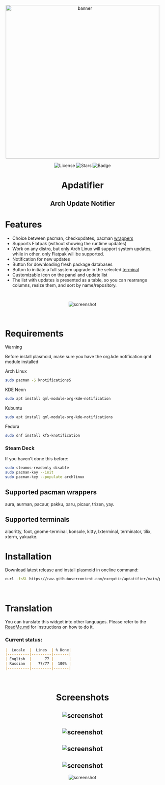 <div align="center">

<img src="./screenshots/screenshot_1.png" width="500px" alt="banner"/>

![License](https://img.shields.io/github/license/exequtic/apdatifier?style=plastic&logo=gnu&color=red)
![Stars](https://img.shields.io/github/stars/exequtic/apdatifier?style=plastic&logo=github&color=blue)
![Badge](https://img.shields.io/badge/Beep-Boop-green?style=plastic&logo=dependabot)

# Apdatifier
## Arch Update Notifier

</div>

# Features
- Choice between pacman, checkupdates, pacman [wrappers](#wrappers)
- Supports Flatpak (without showing the runtime updates)
- Work on any distro, but only Arch Linux will support system updates, while in other, only Flatpak will be supported.
- Notification for new updates
- Button for downloading fresh package databases
- Button to initiate a full system upgrade in the selected [terminal](#terminals)
- Customizable icon on the panel and update list
- The list with updates is presented as a table, so you can rearrange columns, resize them, and sort by name/repository.

<br>

<div align="center">

![screenshot](./screenshots/screenshot_2.png)

</div>

<br>

# Requirements
>[!WARNING]
>Before install plasmoid, make sure you have the org.kde.notification qml module installed

Arch Linux
```bash
sudo pacman -S knotifications5
```

KDE Neon
```bash
sudo apt install qml-module-org-kde-notification
```

Kubuntu
```bash
sudo apt install qml-module-org-kde-notifications
```

Fedora
```bash
sudo dnf install kf5-knotification
```

### Steam Deck
If you haven't done this before:
```bash
sudo steamos-readonly disable
sudo pacman-key --init
sudo pacman-key --populate archlinux
```

<h2 id="wrappers">Supported pacman wrappers</h2>
aura, aurman, pacaur, pakku, paru, picaur, trizen, yay.


<h2 id="terminals">Supported terminals</h2>
alacritty, foot, gnome-terminal, konsole, kitty, lxterminal, terminator, tilix, xterm, yakuake.

<br>

# Installation
Download latest release and install plasmoid in oneline command:
```bash
curl -fsSL https://raw.githubusercontent.com/exequtic/apdatifier/main/package/contents/tools.sh | sh -s install
```
<br>

# Translation
You can translate this widget into other languages. Please refer to the [ReadMe.md](https://github.com/exequtic/apdatifier/blob/main/package/translate/ReadMe.md) for instructions on how to do it.

### Current status:
```markdown
|  Locale  |  Lines  | % Done|
|----------|---------|-------|
| English  |      77 |       |
| Russian  |   77/77 |  100% |
|----------|---------|-------|
```
<br>


<div align="center">

# Screenshots

![screenshot](./screenshots/screenshot_3.png)
---
![screenshot](./screenshots/screenshot_4.png)
---
![screenshot](./screenshots/screenshot_5.png)
---
![screenshot](./screenshots/screenshot_6.png)
---
![screenshot](./screenshots/screenshot_7.png)

</div>


